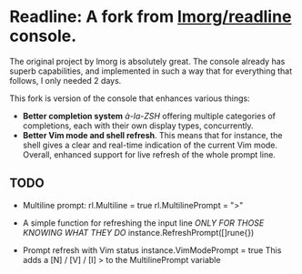 # Readline: A fork from [lmorg/readline](https://github.com/lmorg/readline) console.

The original project by lmorg is absolutely great. The console already has superb capabilities,
and implemented in such a way that for everything that follows, I only needed 2 days.

This fork is version of the console that enhances various things:
- **Better completion system** *à-la-ZSH* offering multiple categories of completions, each with their
   own display types, concurrently.
- **Better Vim mode and shell refresh**. This means that for instance, the shell gives a clear and real-time 
   indication of the current Vim mode. Overall, enhanced support for live refresh of the whole prompt line.

## TODO 

- Multiline prompt: rl.Multiline = true
                    rl.MultilinePrompt = ">"

- A simple function for refreshing the input line *ONLY FOR THOSE KNOWING WHAT THEY DO*
    instance.RefreshPrompt([]rune{})

- Prompt refresh with Vim status
    instance.VimModePrompt = true
    This adds a [N] / [V] / [I] > to the MultilinePrompt variable
